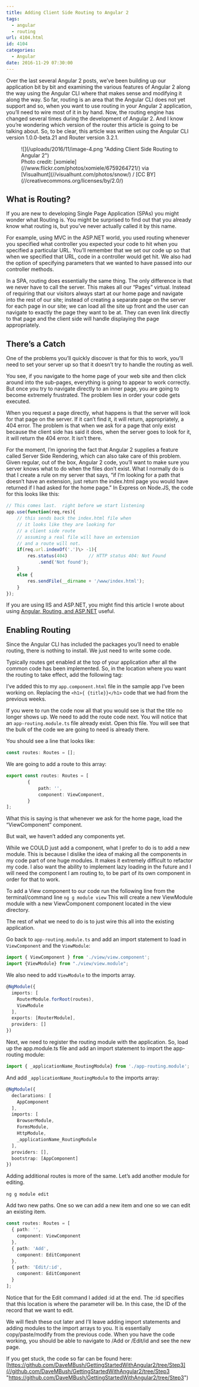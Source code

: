 ```yaml
---
title: Adding Client Side Routing to Angular 2
tags:
  - angular
  - routing
url: 4104.html
id: 4104
categories:
  - Angular
date: 2016-11-29 07:30:00
---
```


Over the last several Angular 2 posts, we’ve been building up our application bit by bit and examining the various features of Angular 2 along the way using the Angular CLI where that makes sense and modifying it along the way. So far, routing is an area that the Angular CLI does not yet support and so, when you want to use routing in your Angular 2 application, you’ll need to wire most of it in by hand. Now, the routing engine has changed several times during the development of Angular 2. And I know you’re wondering which version of the router this article is going to be talking about. So, to be clear, this article was written using the Angular CLI version 1.0.0-beta.21 and Router version 3.2.1.

<figure>![](/uploads/2016/11/image-4.png "Adding Client Side Routing to Angular 2")<figcaption>Photo credit: [xomiele](//www.flickr.com/photos/xomiele/6759264721/) via [Visualhunt](//visualhunt.com/photos/snow/) / [CC BY](//creativecommons.org/licenses/by/2.0/)</figcaption></figure>

<!-- more -->

What is Routing?
----------------

If you are new to developing Single Page Application (SPAs) you might wonder what Routing is. You might be surprised to find out that you already know what routing is, but you’ve never actually called it by this name.

For example, using MVC in the ASP.NET world, you used routing whenever you specified what controller you expected your code to hit when you specified a particular URL. You’ll remember that we set our code up so that when we specified that URL, code in a controller would get hit. We also had the option of specifying parameters that we wanted to have passed into our controller methods.

In a SPA, routing does essentially the same thing. The only difference is that we never have to call the server. This makes all our “Pages” virtual. Instead of requiring that our visitors always start at our home page and navigate into the rest of our site; instead of creating a separate page on the server for each page in our site; we can load all the site up front and the user can navigate to exactly the page they want to be at. They can even link directly to that page and the client side will handle displaying the page appropriately.

There’s a Catch
---------------

One of the problems you’ll quickly discover is that for this to work, you’ll need to set your server up so that it doesn’t try to handle the routing as well.

You see, if you navigate to the home page of your web site and then click around into the sub-pages, everything is going to appear to work correctly. But once you try to navigate directly to an inner page, you are going to become extremely frustrated. The problem lies in order your code gets executed.

When you request a page directly, what happens is that the server will look for that page on the server. If it can’t find it, it will return, appropriately, a 404 error. The problem is that when we ask for a page that only exist because the client side has said it does, when the server goes to look for it, it will return the 404 error. It isn’t there.

For the moment, I’m ignoring the fact that Angular 2 supplies a feature called Server Side Rendering, which can also take care of this problem. Given regular, out of the box, Angular 2 code, you’ll want to make sure you server knows what to do when the files don’t exist. What I normally do is that I create a rule on my server that says, “if I’m looking for a path that doesn’t have an extension, just return the index.html page you would have returned if I had asked for the home page.” In Express on Node.JS, the code for this looks like this:

``` javascript
// This comes last.  right before we start listening
app.use(function(req,res){
    // this sends back the index.html file when
    // it looks like they are looking for
    // a client side route
    // assuming a real file will have an extension
    // and a route will not.
    if(req.url.indexOf('.')\> -1){
        res.status(404)        // HTTP status 404: Not Found
            .send('Not found');
    }
    else {
        res.sendFile(__dirname + '/www/index.html');
    }
});
```

If you are using IIS and ASP.NET, you might find this article I wrote about using [Angular, Routing, and ASP.NET](/asp-net-angular-js-html5mode/) useful.

Enabling Routing
----------------

Since the Angular CLI has included the packages you’ll need to enable routing, there is nothing to install. We just need to write some code.

Typically routes get enabled at the top of your application after all the common code has been implemented. So, in the location where you want the routing to take effect, add the following tag:

<router-outlet></router-outlet>

I’ve added this to my `app.component.html` file in the sample app I’ve been working on. Replacing the `<h1>{ {title}}</h1>` code that we had from the previous weeks.

If you were to run the code now all that you would see is that the title no longer shows up. We need to add the route code next. You will notice that an `app-routing.module.ts` file already exist. Open this file. You will see that the bulk of the code we are going to need is already there.

You should see a line that looks like:

``` typescript
const routes: Routes = [];
```

We are going to add a route to this array:

``` typescript
export const routes: Routes = [
        {
            path: '',
            component: ViewComponent,
        }
];
```

What this is saying is that whenever we ask for the home page, load the “ViewComponent” component.

But wait, we haven’t added any components yet.

While we COULD just add a component, what I prefer to do is to add a new module. This is because I dislike the idea of making all the components in my code part of one huge modules. It makes it extremely difficult to refactor my code. I also want the ability to implement lazy loading in the future and I will need the component I am routing to, to be part of its own component in order for that to work.

To add a View component to our code run the following line from the terminal/command line `ng g module view` This will create a new ViewModule module with a new ViewComponent component located in the view directory.

The rest of what we need to do is to just wire this all into the existing application.

Go back to `app-routing.module.ts` and add an import statement to load in `ViewComponent` and the `ViewModule`:

``` typescript
import { ViewComponent } from './view/view.component';
import {ViewModule} from "./view/view.module";
```

We also need to add `ViewModule` to the imports array.

``` typescript
@NgModule({
  imports: [
    RouterModule.forRoot(routes),
    ViewModule
  ],
  exports: [RouterModule],
  providers: []
})
```

Next, we need to register the routing module with the application. So, load up the app.module.ts file and add an import statement to import the app-routing module:

``` typescript
import { _applicationName_RoutingModule} from './app-routing.module';
```

And add `_applicationName_RoutingModule` to the imports array:

``` typescript
@NgModule({
  declarations: [
    AppComponent
  ],
  imports: [
    BrowserModule,
    FormsModule,
    HttpModule,
    _applicationName_RoutingModule
  ],
  providers: [],
  bootstrap: [AppComponent]
})
```

Adding additional routes is more of the same. Let’s add another module for editing.

`ng g module edit`

Add two new paths. One so we can add a new item and one so we can edit an existing item.

``` typescript
const routes: Routes = [
  { path: '',
    component: ViewComponent
  },
  { path: 'Add',
    component: EditComponent
  },
  { path: 'Edit/:id',
    component: EditComponent
  }
];
```

Notice that for the Edit command I added :id at the end. The :id specifies that this location is where the parameter will be. In this case, the ID of the record that we want to edit.

We will flesh these out later and I’ll leave adding import statements and adding modules to the import arrays to you. It is essentially copy/paste/modify from the previous code. When you have the code working, you should be able to navigate to /Add or /Edit/id and see the new page.

If you get stuck, the code so far can be found here: [https://github.com/DaveMBush/GettingStartedWithAngular2/tree/Step3](//github.com/DaveMBush/GettingStartedWithAngular2/tree/Step3 "https://github.com/DaveMBush/GettingStartedWithAngular2/tree/Step3")
